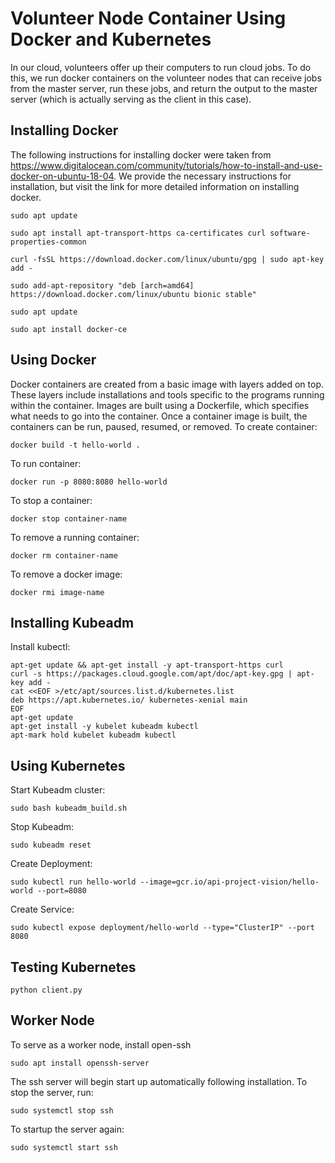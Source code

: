 # Volunteer Node Container Using Docker and Kubernetes
In our cloud, volunteers offer up their computers to run cloud jobs. To do this, we run docker containers on the volunteer nodes that can receive jobs from the master server, run these jobs, and return the output to the master server (which is actually serving as the client in this case).

## Installing Docker
The following instructions for installing docker were taken from https://www.digitalocean.com/community/tutorials/how-to-install-and-use-docker-on-ubuntu-18-04. We provide the necessary instructions for installation, but visit the link for more detailed information on installing docker.
```
sudo apt update

sudo apt install apt-transport-https ca-certificates curl software-properties-common

curl -fsSL https://download.docker.com/linux/ubuntu/gpg | sudo apt-key add -

sudo add-apt-repository "deb [arch=amd64] https://download.docker.com/linux/ubuntu bionic stable"

sudo apt update

sudo apt install docker-ce
```

## Using Docker
Docker containers are created from a basic image with layers added on top. These layers include installations and tools specific to the programs running within the container. Images are built using a Dockerfile, which specifies what needs to go into the container. Once a container image is built, the containers can be run, paused, resumed, or removed.
To create container:
```
docker build -t hello-world .
```

To run container:
```
docker run -p 8080:8080 hello-world
```

To stop a container:
```
docker stop container-name
```
To remove a running container:
```
docker rm container-name
```
To remove a docker image:
```
docker rmi image-name
```

## Installing Kubeadm
Install kubectl:
```
apt-get update && apt-get install -y apt-transport-https curl
curl -s https://packages.cloud.google.com/apt/doc/apt-key.gpg | apt-key add -
cat <<EOF >/etc/apt/sources.list.d/kubernetes.list
deb https://apt.kubernetes.io/ kubernetes-xenial main
EOF
apt-get update
apt-get install -y kubelet kubeadm kubectl
apt-mark hold kubelet kubeadm kubectl
```


## Using Kubernetes
Start Kubeadm cluster:
```
sudo bash kubeadm_build.sh
```

Stop Kubeadm:
```
sudo kubeadm reset
```

Create Deployment:
```
sudo kubectl run hello-world --image=gcr.io/api-project-vision/hello-world --port=8080
```

Create Service:
```
sudo kubectl expose deployment/hello-world --type="ClusterIP" --port 8080
```

## Testing Kubernetes
```
python client.py
```

## Worker Node
To serve as a worker node, install open-ssh 
```
sudo apt install openssh-server
```
The ssh server will begin start up automatically following installation. To stop the server, run:
```
sudo systemctl stop ssh
```
To startup the server again:
```
sudo systemctl start ssh
```
